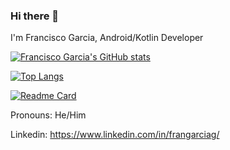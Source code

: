 ### Hi there 👋

<!--
**FranGarc/FranGarc** is a ✨ _special_ ✨ repository because its `README.md` (this file) appears on your GitHub profile.

Here are some ideas to get you started:

- 🔭 I’m currently working on ...
- 🌱 I’m currently learning ...
- 👯 I’m looking to collaborate on ...
- 🤔 I’m looking for help with ...
- 💬 Ask me about ...
- 📫 How to reach me: ...
- 😄 Pronouns: ...
- ⚡ Fun fact: ...
-->
I'm Francisco Garcia, Android/Kotlin Developer

[![Francisco Garcia's GitHub stats](https://github-readme-stats.vercel.app/api?username=FranGarc&theme=dark#gh-dark-mode-only&hide=stars,commits,prs,issues,contribs)](https://github.com/anuraghazra/github-readme-stats)


[![Top Langs](https://github-readme-stats.vercel.app/api/top-langs/?username=FranGarc&theme=dark#gh-dark-mode-only)](https://github.com/anuraghazra/github-readme-stats)


[![Readme Card](https://github-readme-stats.vercel.app/api/pin/?username=FranGarc&repo=pokemonapp&theme=dark#gh-dark-mode-only)](https://github.com/anuraghazra/github-readme-stats)

Pronouns: He/Him

Linkedin: https://www.linkedin.com/in/frangarciag/

